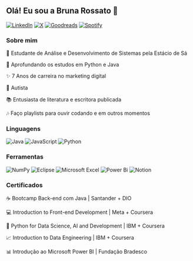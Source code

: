 ## Olá! Eu sou a Bruna Rossato 👋
[![LinkedIn](https://img.shields.io/badge/linkedin-%230077B5.svg?style=for-the-badge&logo=linkedin&logoColor=white)](https://www.linkedin.com/in/bruna-r-rossato) 
[![X](https://img.shields.io/badge/X-%23000000.svg?style=for-the-badge&logo=X&logoColor=white)](https://x.com/codebrubi)
[![Goodreads](https://img.shields.io/badge/Goodreads-F3F1EA?style=for-the-badge&logo=goodreads&logoColor=372213)](https://www.goodreads.com/user/show/85620328-bruna-rossato)
[![Spotify](https://img.shields.io/badge/Spotify-1ED760?style=for-the-badge&logo=spotify&logoColor=white)](https://open.spotify.com/user/31vcoeqagrrdfusvpct63mlvgnfm?si=b8786f00820c4624)
### Sobre mim

📖 Estudante de Análise e Desenvolvimento de Sistemas pela Estácio de Sá 

🐍 Aprofundando os estudos em Python e Java

✨ 7 Anos de carreira no marketing digital

🧩 Autista

📚 Entusiasta de literatura e escritora publicada

🎶 Faço playlists para ouvir codando e em outros momentos


### Linguagens

![Java](https://img.shields.io/badge/java-%23ED8B00.svg?style=for-the-badge&logo=openjdk&logoColor=white)
![JavaScript](https://img.shields.io/badge/javascript-%23323330.svg?style=for-the-badge&logo=javascript&logoColor=%23F7DF1E)
![Python](https://img.shields.io/badge/python-3670A0?style=for-the-badge&logo=python&logoColor=ffdd54)


### Ferramentas

![NumPy](https://img.shields.io/badge/numpy-%23013243.svg?style=for-the-badge&logo=numpy&logoColor=white)
![Eclipse](https://img.shields.io/badge/Eclipse-FE7A16.svg?style=for-the-badge&logo=Eclipse&logoColor=white)
![Microsoft Excel](https://img.shields.io/badge/Microsoft_Excel-217346?style=for-the-badge&logo=microsoft-excel&logoColor=white)
![Power Bi](https://img.shields.io/badge/power_bi-F2C811?style=for-the-badge&logo=powerbi&logoColor=black)
![Notion](https://img.shields.io/badge/Notion-%23000000.svg?style=for-the-badge&logo=notion&logoColor=white)

### Certificados

☕ Bootcamp Back-end com Java | Santander + DIO

💻 Introduction to Front-end Development | Meta + Coursera

🐍 Python for Data Science, AI and Development | IBM + Coursera

📈 Introduction to Data Engineering | IBM + Coursera

📊 Introdução ao Microsoft Power BI | Fundação Bradesco



